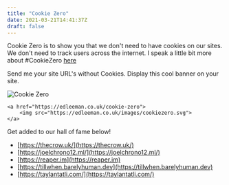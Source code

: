 ```yaml
---
title: "Cookie Zero"
date: 2021-03-21T14:41:37Z
draft: false
---
```


Cookie Zero is to show you that we don't need to have cookies on our sites. We don't need to track users across the internet. I speak a little bit more about #CookieZero [here](https://edleeman.co.uk/posts/day-4-no-ads/)

Send me your site URL's without Cookies. Display this cool banner on your site.

![Cookie Zero](https://edleeman.co.uk/images/cookiezero.svg)

```
<a href="https://edleeman.co.uk/cookie-zero">
    <img src="https://edleeman.co.uk/images/cookiezero.svg">
</a>
```

Get added to our hall of fame below!

- [https://thecrow.uk/](https://thecrow.uk/)
- [https://joelchrono12.ml/](https://joelchrono12.ml/)
- [https://reaper.im](https://reaper.im)
- [https://tillwhen.barelyhuman.dev](https://tillwhen.barelyhuman.dev)
- [https://taylantatli.com/](https://taylantatli.com/)
